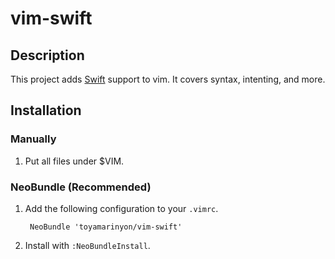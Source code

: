 **vim-swift**
=================

Description
-----------------

This project adds [Swift] support to vim. It covers syntax,
intenting, and more.

[Swift]: https://developer.apple.com/swift/


## Installation
### Manually
1. Put all files under $VIM.

### NeoBundle (Recommended)
1. Add the following configuration to your `.vimrc`.

        NeoBundle 'toyamarinyon/vim-swift'

2. Install with `:NeoBundleInstall`.
